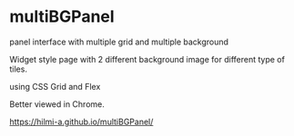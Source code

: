 # multiBGPanel
panel interface with multiple grid and multiple background

Widget style page with 2 different background image for different type of tiles.

using CSS Grid and Flex

Better viewed in Chrome.

https://hilmi-a.github.io/multiBGPanel/
